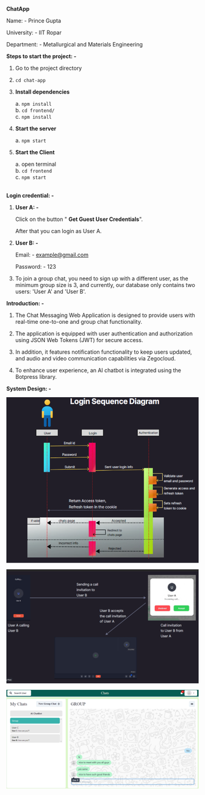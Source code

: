 **ChatApp**

Name: - Prince Gupta

University: - IIT Ropar

Department: - Metallurgical and Materials Engineering

**Steps to start the project: -**

1. Go to the project directory
2. `cd chat-app`
3. **Install dependencies**

   a. `npm install` <br />
   b. `cd frontend/` <br />
   c. `npm install` <br />

4. **Start the server**

   a. `npm start` <br />

5. **Start the Client**

   a. open terminal <br />
   b. `cd frontend` <br />
   c. `npm start` <br />
   <br />

**Login credential: -**

1. **User A: -**

   Click on the button " **Get Guest User Credentials**".

   After that you can login as User A.

2. **User B: -**

   Email: - [example@gmail.com](mailto:example@gmail.com)

   Password: - 123

3. To join a group chat, you need to sign up with a different user, as the minimum group size is 3, and currently, our database only contains two users: 'User A' and 'User B'.

**Introduction: -**

1. The Chat Messaging Web Application is designed to provide users with real-time one-to-one and group chat functionality.

2. The application is equipped with user authentication and authorization using JSON Web Tokens (JWT) for secure access.

3. In addition, it features notification functionality to keep users updated, and audio and video communication capabilities via Zegocloud.

4. To enhance user experience, an AI chatbot is integrated using the Botpress library.

**System Design: -**

![](../frontend/public/ss_3.png)

![](../frontend/public/ss_2.png)

![](../frontend/public/ss_1.png)
